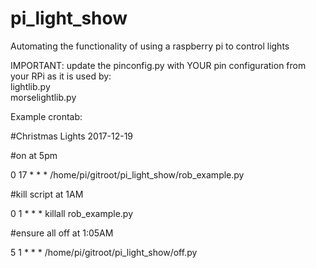 # pi_light_show
Automating the functionality of using a raspberry pi to control lights

IMPORTANT:
update the pinconfig.py with YOUR pin configuration from your RPi as it is used by:
<br>    lightlib.py
<br>    morselightlib.py
<p>
<p>Example crontab:
<p>#Christmas Lights 2017-12-19
<p>#on at 5pm
<p>0 17 * * * /home/pi/gitroot/pi_light_show/rob_example.py
<p>#kill script at 1AM
<p>0 1 * * * killall rob_example.py
<p>#ensure all off at 1:05AM
<p>5 1 * * * /home/pi/gitroot/pi_light_show/off.py

